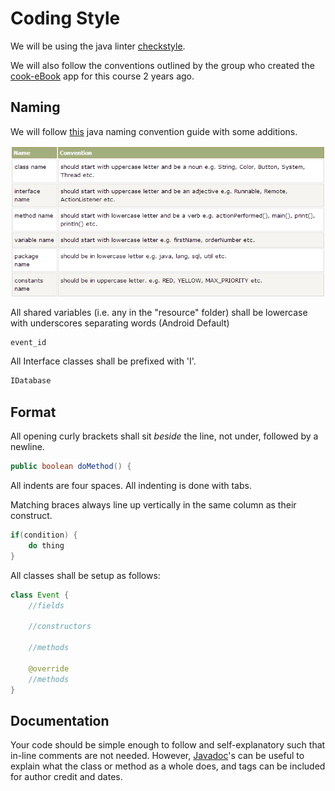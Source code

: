 # Coding Style 

We will be using the java linter [checkstyle](https://checkstyle.sourceforge.io).

We will also follow the conventions outlined by the group who created the 
[cook-eBook](https://code.cs.umanitoba.ca/comp3350-summer2019/cook-eBook/-/blob/master/docs/Coding%20Style.md) 
app for this course 2 years ago.

## Naming

We will follow [this](https://www.diehardtechy.com/2014/02/java-naming-conventions.html) 
java naming convention guide with some additions. 

![namingConventions](namingConventions.png)

All shared variables (i.e. any in the "resource" folder) shall be lowercase 
with underscores separating words (Android Default)
```java
event_id
```

All Interface classes shall be prefixed with 'I'.
```java
IDatabase
```

## Format

All opening curly brackets shall sit *beside* the line, not under, followed by a newline.
```java
public boolean doMethod() {
```

All indents are four spaces. All indenting is done with tabs.

Matching braces always line up vertically in the same column as their construct.
```java
if(condition) {
    do thing
}
```

All classes shall be setup as follows:
```java
class Event {
    //fields
    
    //constructors
    
    //methods
    
    @override
    //methods
}
```

## Documentation

Your code should be simple enough to follow and self-explanatory such that 
in-line comments are not needed. However, [Javadoc](https://www.tutorialspoint.com/java/java_documentation.htm)'s can be useful to explain what the class or
method as a whole does, and tags can be included for author credit and dates.   



